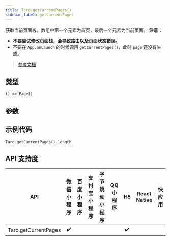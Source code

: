 ```yaml
---
title: Taro.getCurrentPages()
sidebar_label: getCurrentPages
---
```


获取当前页面栈。数组中第一个元素为首页，最后一个元素为当前页面。
__注意：__
- __不要尝试修改页面栈，会导致路由以及页面状态错误。__
- 不要在 `App.onLaunch` 的时候调用 `getCurrentPages()`，此时 `page` 还没有生成。

> [参考文档](https://developers.weixin.qq.com/miniprogram/dev/reference/api/getCurrentPages.html)

## 类型

```tsx
() => Page[]
```

## 参数

## 示例代码

```tsx
Taro.getCurrentPages().length
```

## API 支持度

| API | 微信小程序 | 百度小程序 | 支付宝小程序 | 字节跳动小程序 | QQ 小程序 | H5 | React Native | 快应用 |
| :---: | :---: | :---: | :---: | :---: | :---: | :---: | :---: | :---: |
| Taro.getCurrentPages | ✔️ |  |  |  |  | ✔️ |  |  |

